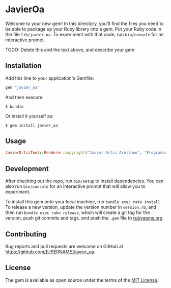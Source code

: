 # JavierOa

Welcome to your new gem! In this directory, you'll find the files you need to be able to package up your Ruby library into a gem. Put your Ruby code in the file `lib/javier_oa`. To experiment with that code, run `bin/console` for an interactive prompt.

TODO: Delete this and the text above, and describe your gem

## Installation

Add this line to your application's Gemfile:

```ruby
gem 'javier_oa'
```

And then execute:

    $ bundle

Or install it yourself as:

    $ gem install javier_oa

## Usage
```ruby
JavierOrtizTool::Renderer.copyright("Javier Ortiz Arellano", "Programado en Ruby on Rails" )
```
## Development

After checking out the repo, run `bin/setup` to install dependencies. You can also run `bin/console` for an interactive prompt that will allow you to experiment.

To install this gem onto your local machine, run `bundle exec rake install`. To release a new version, update the version number in `version.rb`, and then run `bundle exec rake release`, which will create a git tag for the version, push git commits and tags, and push the `.gem` file to [rubygems.org](https://rubygems.org).

## Contributing

Bug reports and pull requests are welcome on GitHub at https://github.com/[USERNAME]/javier_oa.

## License

The gem is available as open source under the terms of the [MIT License](https://opensource.org/licenses/MIT).
